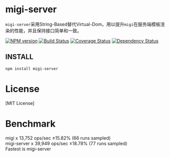 # migi-server

`migi-server`采用String-Based替代Virtual-Dom，用以提升`migi`在服务端模板渲染的性能，并且保持接口简单和一致。

[![NPM version](https://badge.fury.io/js/migi-server.png)](https://npmjs.org/package/migi-server)
[![Build Status](https://travis-ci.org/migijs/migi-server.svg?branch=master)](https://travis-ci.org/migijs/migi-server)
[![Coverage Status](https://coveralls.io/repos/migijs/migi-server/badge.png)](https://coveralls.io/r/migijs/migi-server)
[![Dependency Status](https://david-dm.org/migijs/migi-server.png)](https://david-dm.org/migijs/migi-server)

## INSTALL
```
npm install migi-server
```

# License
[MIT License]

# Benchmark

migi x 13,752 ops/sec ±15.82% (66 runs sampled)\
migi-server x 39,949 ops/sec ±18.78% (77 runs sampled)\
Fastest is migi-server